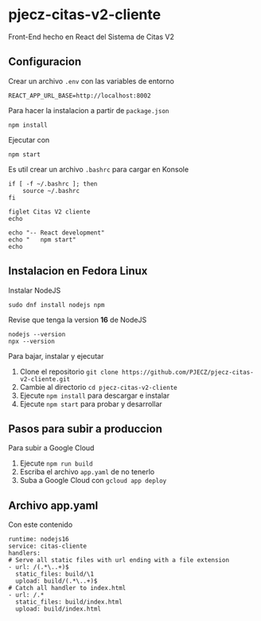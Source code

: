 # pjecz-citas-v2-cliente

Front-End hecho en React del Sistema de Citas V2

## Configuracion

Crear un archivo `.env` con las variables de entorno

    REACT_APP_URL_BASE=http://localhost:8002

Para hacer la instalacion a partir de `package.json`

    npm install

Ejecutar con

    npm start

Es util crear un archivo `.bashrc` para cargar en Konsole

    if [ -f ~/.bashrc ]; then
        source ~/.bashrc
    fi

    figlet Citas V2 cliente
    echo

    echo "-- React development"
    echo "   npm start"
    echo

## Instalacion en Fedora Linux

Instalar NodeJS

    sudo dnf install nodejs npm

Revise que tenga la version **16** de NodeJS

    nodejs --version
    npx --version

Para bajar, instalar y ejecutar

1. Clone el repositorio `git clone https://github.com/PJECZ/pjecz-citas-v2-cliente.git`
1. Cambie al directorio `cd pjecz-citas-v2-cliente`
1. Ejecute `npm install` para descargar e instalar
1. Ejecute `npm start` para probar y desarrollar

## Pasos para subir a produccion

Para subir a Google Cloud

1. Ejecute `npm run build`
1. Escriba el archivo `app.yaml` de no tenerlo
1. Suba a Google Cloud con `gcloud app deploy`

## Archivo app.yaml

Con este contenido

    runtime: nodejs16
    service: citas-cliente
    handlers:
    # Serve all static files with url ending with a file extension
    - url: /(.*\..+)$
      static_files: build/\1
      upload: build/(.*\..+)$
    # Catch all handler to index.html
    - url: /.*
      static_files: build/index.html
      upload: build/index.html
